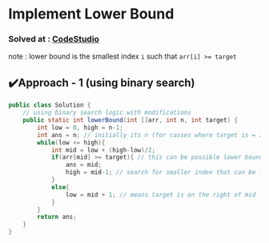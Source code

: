 #  Implement Lower Bound

### Solved at : [CodeStudio](https://www.naukri.com/code360/problems/lower-bound_8165382)

note : lower bound is the smallest index `i` such that `arr[i] >= target`

## ✔️Approach - 1 (using binary search) 
```java
public class Solution { 
    // using binary search logic with modifications
    public static int lowerBound(int []arr, int n, int target) {
        int low = 0, high = n-1;
        int ans = n; // initially its n (for casses where target is = 32 array is {2, 5, 6, 4} in this case there is no element >= target) so ans is imaginary index 4
        while(low <= high){
            int mid = low + (high-low)/2;
            if(arr[mid] >= target){ // this can be possible lower bound
                ans = mid;
                high = mid-1; // search for smaller index that can be lower bound
            }
            else{
                low = mid + 1; // means target is on the right of mid
            }
        }
        return ans;
    }
}
```
